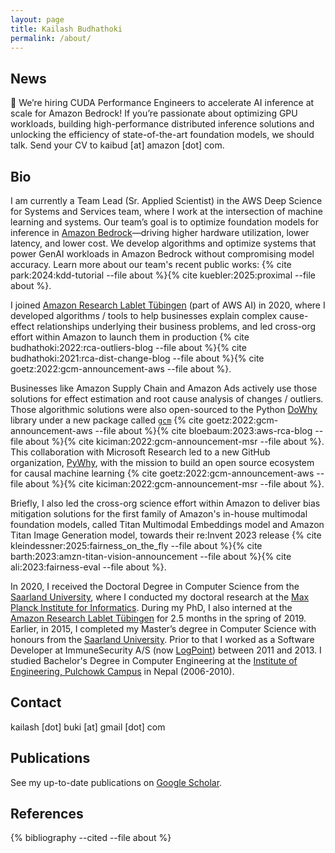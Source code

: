 ```yaml
---
layout: page
title: Kailash Budhathoki
permalink: /about/
---
```

## News
🚀 We’re hiring CUDA Performance Engineers to accelerate AI inference at scale for Amazon Bedrock! If you’re passionate about optimizing GPU workloads, building high-performance distributed inference solutions and unlocking the efficiency of state-of-the-art foundation models, we should talk. Send your CV to kaibud [at] amazon [dot] com.

## Bio

I am currently a Team Lead (Sr. Applied Scientist) in the AWS Deep Science for Systems and Services team, where I work at the intersection of machine learning and systems. Our team’s goal is to optimize foundation models for inference in [Amazon Bedrock](https://aws.amazon.com/bedrock/)—driving higher hardware utilization, lower latency, and lower cost. We develop algorithms and optimize systems that power GenAI workloads in Amazon Bedrock without compromising model accuracy. Learn more about our team's recent public works: {% cite park:2024:kdd-tutorial --file about %}{% cite kuebler:2025:proximal --file about %}.

I joined [Amazon Research Lablet Tübingen](https://www.amazon.science/latest-news/amazons-fourth-r-d-center-in-germany-is-dedicated-to-open-ai-research) (part of AWS AI) in 2020, where I developed algorithms / tools to help businesses explain complex cause-effect relationships underlying their business problems, and led cross-org effort within Amazon to launch them in production {% cite budhathoki:2022:rca-outliers-blog --file about %}{% cite budhathoki:2021:rca-dist-change-blog --file about %}{% cite goetz:2022:gcm-announcement-aws --file about %}.
<!-- Typical business problems involved effect estimation, and root cause analysis of changes / outliers. Some solutions are still actively used in production by -->
Businesses like Amazon Supply Chain and Amazon Ads actively use those solutions for effect estimation and root cause analysis of changes / outliers.
Those algorithmic solutions were also open-sourced to the Python [DoWhy](https://github.com/py-why/dowhy) library under a new package called [`gcm`](https://www.pywhy.org/dowhy/v0.9.1/user_guide/gcm_based_inference/introduction.html) {% cite goetz:2022:gcm-announcement-aws --file about %}{% cite  bloebaum:2023:aws-rca-blog --file about %}{% cite kiciman:2022:gcm-announcement-msr --file about %}. This collaboration with Microsoft Research led to a new GitHub organization, [PyWhy](https://www.pywhy.org/), with the mission to build an open source ecosystem for causal machine learning {% cite goetz:2022:gcm-announcement-aws --file about %}{% cite kiciman:2022:gcm-announcement-msr --file about %}.
<!--  -->
Briefly, I also led the cross-org science effort within Amazon to deliver bias mitigation solutions for the first family of Amazon's in-house multimodal foundation models, called Titan Multimodal Embeddings model and Amazon Titan Image Generation model, towards their re:Invent 2023 release {% cite kleindessner:2025:fairness_on_the_fly --file about %}{% cite barth:2023:amzn-titan-vision-announcement --file about %}{% cite ali:2023:fairness-eval --file about %}.

In 2020, I received the Doctoral Degree in Computer Science from the [Saarland University](https://saarland-informatics-campus.de/), where I conducted my doctoral research at the [Max Planck Institute for Informatics](https://www.mpi-inf.mpg.de/home). During my PhD, I also interned at the [Amazon Research Lablet Tübingen](https://www.amazon.science/latest-news/amazons-fourth-r-d-center-in-germany-is-dedicated-to-open-ai-research) for 2.5 months in the spring of 2019. Earlier, in 2015, I completed my Master’s degree in Computer Science with honours from the [Saarland University](https://saarland-informatics-campus.de/). Prior to that I worked as a Software Developer at ImmuneSecurity A/S (now [LogPoint](https://www.logpoint.com/en/)) between 2011 and 2013.
I studied Bachelor's Degree in Computer Engineering at the [Institute of Engineering, Pulchowk Campus](https://pcampus.edu.np/) in Nepal (2006-2010).

## Contact

kailash [dot] buki [at] gmail [dot] com

## Publications

See my up-to-date publications on [Google Scholar](https://scholar.google.com/citations?hl=en&user=O5yaQbgAAAAJ&view_op=list_works&sortby=pubdate).

## References

{% bibliography --cited --file about %}